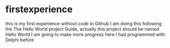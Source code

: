 # firstexperience
this is my first experience without code in Github
I am doing this following the The Hello World project Guide, actually this project should be named Hello World
I am going to make more progress here
I had programmed with Delphi before
